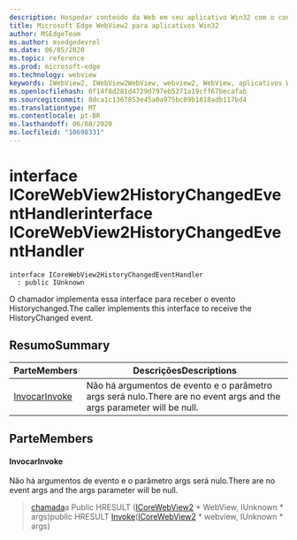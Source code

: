 ```yaml
---
description: Hospedar conteúdo da Web em seu aplicativo Win32 com o controle WebView2 do Microsoft Edge
title: Microsoft Edge WebView2 para aplicativos Win32
author: MSEdgeTeam
ms.author: msedgedevrel
ms.date: 06/05/2020
ms.topic: reference
ms.prod: microsoft-edge
ms.technology: webview
keywords: IWebView2, IWebView2WebView, webview2, WebView, aplicativos Win32, Win32, Edge, ICoreWebView2, ICoreWebView2Controller, controle do navegador, HTML Edge
ms.openlocfilehash: 0f14f8d281d4729d797eb5271a19cff67becafab
ms.sourcegitcommit: 8dca1c1367853e45a0a975bc89b1818adb117bd4
ms.translationtype: MT
ms.contentlocale: pt-BR
ms.lasthandoff: 06/08/2020
ms.locfileid: "10698331"
---
```

# <span data-ttu-id="4ab12-104">interface ICoreWebView2HistoryChangedEventHandler</span><span class="sxs-lookup"><span data-stu-id="4ab12-104">interface ICoreWebView2HistoryChangedEventHandler</span></span> 

```
interface ICoreWebView2HistoryChangedEventHandler
  : public IUnknown
```

<span data-ttu-id="4ab12-105">O chamador implementa essa interface para receber o evento Historychanged.</span><span class="sxs-lookup"><span data-stu-id="4ab12-105">The caller implements this interface to receive the HistoryChanged event.</span></span>

## <span data-ttu-id="4ab12-106">Resumo</span><span class="sxs-lookup"><span data-stu-id="4ab12-106">Summary</span></span>

 <span data-ttu-id="4ab12-107">Parte</span><span class="sxs-lookup"><span data-stu-id="4ab12-107">Members</span></span>                        | <span data-ttu-id="4ab12-108">Descrições</span><span class="sxs-lookup"><span data-stu-id="4ab12-108">Descriptions</span></span>
--------------------------------|---------------------------------------------
[<span data-ttu-id="4ab12-109">Invocar</span><span class="sxs-lookup"><span data-stu-id="4ab12-109">Invoke</span></span>](#invoke) | <span data-ttu-id="4ab12-110">Não há argumentos de evento e o parâmetro args será nulo.</span><span class="sxs-lookup"><span data-stu-id="4ab12-110">There are no event args and the args parameter will be null.</span></span>

## <span data-ttu-id="4ab12-111">Parte</span><span class="sxs-lookup"><span data-stu-id="4ab12-111">Members</span></span>

#### <span data-ttu-id="4ab12-112">Invocar</span><span class="sxs-lookup"><span data-stu-id="4ab12-112">Invoke</span></span> 

<span data-ttu-id="4ab12-113">Não há argumentos de evento e o parâmetro args será nulo.</span><span class="sxs-lookup"><span data-stu-id="4ab12-113">There are no event args and the args parameter will be null.</span></span>

> <span data-ttu-id="4ab12-114">[chamada](#invoke)a Public HRESULT ([ICoreWebView2](icorewebview2.md) \* WebView, IUnknown \* args)</span><span class="sxs-lookup"><span data-stu-id="4ab12-114">public HRESULT [Invoke](#invoke)([ICoreWebView2](icorewebview2.md) \* webview, IUnknown \* args)</span></span>

